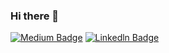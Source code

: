 ### Hi there 👋

<!--
**AybukeGrr/AybukeGrr** is a ✨ _special_ ✨ repository because its `README.md` (this file) appears on your GitHub profile.



- 🔭 I’m currently working on ...
- 🌱 I’m currently learning ...
- ⚡ Fun fact: ...
-->

[![Medium Badge](https://img.shields.io/badge/-Medium-757575?style=flat-quare&labelColor=757575&logo=Medium&logoColor=white&link=link)](https://aybukegurer.medium.com/)
[![Linkedln Badge](https://img.shields.io/badge/-Linkedln-000?style=flat-quare&labelColor=757575&logo=Linkedln&logoColor=white&link=link)](https://www.linkedin.com/in/aybuke-gurer-1207/)

